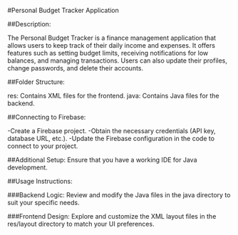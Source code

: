 #Personal Budget Tracker Application


##Description:

The Personal Budget Tracker is a finance management application that allows users to keep track of their daily income and expenses. It offers features such as setting budget limits, receiving notifications for low balances, and managing transactions. Users can also update their profiles, change passwords, and delete their accounts.

##Folder Structure:

res: Contains XML files for the frontend.
java: Contains Java files for the backend.

##Connecting to Firebase:

-Create a Firebase project.
-Obtain the necessary credentials (API key, database URL, etc.).
-Update the Firebase configuration in the code to connect to your project.

##Additional Setup:
Ensure that you have a working IDE for Java development.

##Usage Instructions:

###Backend Logic:
Review and modify the Java files in the java directory to suit your specific needs.

###Frontend Design:
Explore and customize the XML layout files in the res/layout directory to match your UI preferences.




